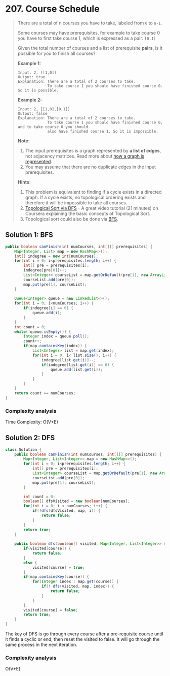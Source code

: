 # 207. Course Schedule

> There are a total of n courses you have to take, labeled from `0` to `n-1`.
>
> Some courses may have prerequisites, for example to take course 0 you have to first take course 1, which is expressed as a pair: `[0,1]`
>
> Given the total number of courses and a list of prerequisite **pairs**, is it possible for you to finish all courses?
>
> **Example 1:**
>
> ```text
> Input: 2, [[1,0]] 
> Output: true
> Explanation: There are a total of 2 courses to take. 
>              To take course 1 you should have finished course 0. So it is possible.
> ```
>
> **Example 2:**
>
> ```text
> Input: 2, [[1,0],[0,1]]
> Output: false
> Explanation: There are a total of 2 courses to take. 
>              To take course 1 you should have finished course 0, and to take course 0 you should
>              also have finished course 1. So it is impossible.
> ```
>
> **Note:**
>
> 1. The input prerequisites is a graph represented by **a list of edges**, not adjacency matrices. Read more about [how a graph is represented](https://www.khanacademy.org/computing/computer-science/algorithms/graph-representation/a/representing-graphs).
> 2. You may assume that there are no duplicate edges in the input prerequisites.
>
>  **Hints:**
>
> 1. This problem is equivalent to finding if a cycle exists in a directed graph. If a cycle exists, no topological ordering exists and therefore it will be impossible to take all courses.
> 2. [Topological Sort via DFS](https://class.coursera.org/algo-003/lecture/52) - A great video tutorial \(21 minutes\) on Coursera explaining the basic concepts of Topological Sort.
> 3. Topological sort could also be done via [BFS](http://en.wikipedia.org/wiki/Topological_sorting#Algorithms).

## Solution 1: BFS

```java
public boolean canFinish(int numCourses, int[][] prerequisites) {
    Map<Integer, List> map = new HashMap<>();
    int[] indegree = new int[numCourses];
    for(int i = 0; i<prerequisites.length; i++) {
        int[] pre = prerequisites[i];
        indegree[pre[0]]++;
        List<Integer> courseList = map.getOrDefault(pre[1], new ArrayList<>());
        courseList.add(pre[0]);
        map.put(pre[1], courseList);
    }
    
    Queue<Integer> queue = new LinkedList<>();
    for(int i = 0; i<numCourses; i++) {
        if(indegree[i] == 0) {
            queue.add(i);
        }
    }
    int count = 0;
    while(!queue.isEmpty()) {
        Integer index = queue.poll();
        count++;
        if(map.containsKey(index)) {
            List<Integer> list = map.get(index);
            for(int i = 0; i< list.size(); i++) {
                indegree[list.get(i)]--;
                if(indegree[list.get(i)] == 0) {
                    queue.add(list.get(i));
                }
            }
        }
    }
    return count == numCourses;
}
```

### Complexity analysis

Time Complexity: O\(V+E\)

## Solution 2: DFS

```java
class Solution {
    public boolean canFinish(int numCourses, int[][] prerequisites) {
        Map<Integer, List<Integer>> map = new HashMap<>();
        for(int i = 0; i<prerequisites.length; i++) {
            int[] pre = prerequisites[i];
            List<Integer> courseList = map.getOrDefault(pre[1], new ArrayList<>());
            courseList.add(pre[0]);
            map.put(pre[1], courseList);
        }

        int count = 0;
        boolean[] dfsVisited = new boolean[numCourses];
        for(int i = 0; i < numCourses; i++) {
            if(!dfs(dfsVisited, map, i)) {
                return false;
            }
        }
        return true;
    }
    
    public boolean dfs(boolean[] visited, Map<Integer, List<Integer>> map, int course){
        if(visited[course]) {
            return false;
        }
        else {
            visited[course] = true;
        }
        if(map.containsKey(course)) {
            for(Integer index : map.get(course)) {
                if(! dfs(visited, map, index)) {
                    return false;
                }
            }
        }
        visited[course] = false;
        return true;
    }
}
```

The key of DFS is go through every course after a pre-requisite course until it finds a cyclic or end, then reset the visited to false. It will go through the same process in the next iteration.

### Complexity analysis

O\(V+E\)

